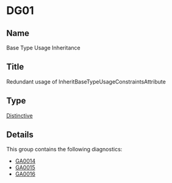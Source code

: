 # DG01

## Name

Base Type Usage Inheritance

## Title

Redundant usage of InheritBaseTypeUsageConstraintsAttribute

## Type

[Distinctive](info.md)

## Details

This group contains the following diagnostics:

- [GA0014](../GA0014.md)
- [GA0015](../GA0015.md)
- [GA0016](../GA0016.md)
